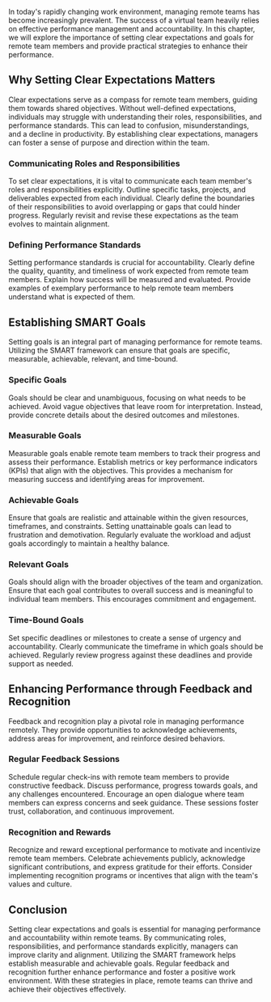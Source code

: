 
In today's rapidly changing work environment, managing remote teams has become increasingly prevalent. The success of a virtual team heavily relies on effective performance management and accountability. In this chapter, we will explore the importance of setting clear expectations and goals for remote team members and provide practical strategies to enhance their performance.

Why Setting Clear Expectations Matters
--------------------------------------

Clear expectations serve as a compass for remote team members, guiding them towards shared objectives. Without well-defined expectations, individuals may struggle with understanding their roles, responsibilities, and performance standards. This can lead to confusion, misunderstandings, and a decline in productivity. By establishing clear expectations, managers can foster a sense of purpose and direction within the team.

### Communicating Roles and Responsibilities

To set clear expectations, it is vital to communicate each team member's roles and responsibilities explicitly. Outline specific tasks, projects, and deliverables expected from each individual. Clearly define the boundaries of their responsibilities to avoid overlapping or gaps that could hinder progress. Regularly revisit and revise these expectations as the team evolves to maintain alignment.

### Defining Performance Standards

Setting performance standards is crucial for accountability. Clearly define the quality, quantity, and timeliness of work expected from remote team members. Explain how success will be measured and evaluated. Provide examples of exemplary performance to help remote team members understand what is expected of them.

Establishing SMART Goals
------------------------

Setting goals is an integral part of managing performance for remote teams. Utilizing the SMART framework can ensure that goals are specific, measurable, achievable, relevant, and time-bound.

### Specific Goals

Goals should be clear and unambiguous, focusing on what needs to be achieved. Avoid vague objectives that leave room for interpretation. Instead, provide concrete details about the desired outcomes and milestones.

### Measurable Goals

Measurable goals enable remote team members to track their progress and assess their performance. Establish metrics or key performance indicators (KPIs) that align with the objectives. This provides a mechanism for measuring success and identifying areas for improvement.

### Achievable Goals

Ensure that goals are realistic and attainable within the given resources, timeframes, and constraints. Setting unattainable goals can lead to frustration and demotivation. Regularly evaluate the workload and adjust goals accordingly to maintain a healthy balance.

### Relevant Goals

Goals should align with the broader objectives of the team and organization. Ensure that each goal contributes to overall success and is meaningful to individual team members. This encourages commitment and engagement.

### Time-Bound Goals

Set specific deadlines or milestones to create a sense of urgency and accountability. Clearly communicate the timeframe in which goals should be achieved. Regularly review progress against these deadlines and provide support as needed.

Enhancing Performance through Feedback and Recognition
------------------------------------------------------

Feedback and recognition play a pivotal role in managing performance remotely. They provide opportunities to acknowledge achievements, address areas for improvement, and reinforce desired behaviors.

### Regular Feedback Sessions

Schedule regular check-ins with remote team members to provide constructive feedback. Discuss performance, progress towards goals, and any challenges encountered. Encourage an open dialogue where team members can express concerns and seek guidance. These sessions foster trust, collaboration, and continuous improvement.

### Recognition and Rewards

Recognize and reward exceptional performance to motivate and incentivize remote team members. Celebrate achievements publicly, acknowledge significant contributions, and express gratitude for their efforts. Consider implementing recognition programs or incentives that align with the team's values and culture.

Conclusion
----------

Setting clear expectations and goals is essential for managing performance and accountability within remote teams. By communicating roles, responsibilities, and performance standards explicitly, managers can improve clarity and alignment. Utilizing the SMART framework helps establish measurable and achievable goals. Regular feedback and recognition further enhance performance and foster a positive work environment. With these strategies in place, remote teams can thrive and achieve their objectives effectively.

